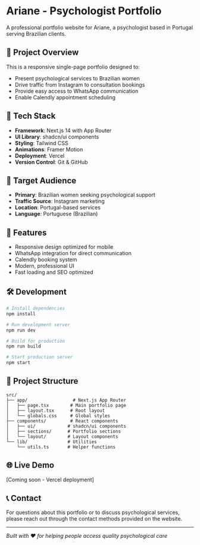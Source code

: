 # Ariane - Psychologist Portfolio

A professional portfolio website for Ariane, a psychologist based in Portugal serving Brazilian clients.

## 🎯 Project Overview

This is a responsive single-page portfolio designed to:
- Present psychological services to Brazilian women
- Drive traffic from Instagram to consultation bookings
- Provide easy access to WhatsApp communication
- Enable Calendly appointment scheduling

## 🚀 Tech Stack

- **Framework**: Next.js 14 with App Router
- **UI Library**: shadcn/ui components
- **Styling**: Tailwind CSS
- **Animations**: Framer Motion
- **Deployment**: Vercel
- **Version Control**: Git & GitHub

## 📱 Target Audience

- **Primary**: Brazilian women seeking psychological support
- **Traffic Source**: Instagram marketing
- **Location**: Portugal-based services
- **Language**: Portuguese (Brazilian)

## 🎨 Features

- Responsive design optimized for mobile
- WhatsApp integration for direct communication
- Calendly booking system
- Modern, professional UI
- Fast loading and SEO optimized

## 🛠️ Development

```bash
# Install dependencies
npm install

# Run development server
npm run dev

# Build for production
npm run build

# Start production server
npm start
```

## 📁 Project Structure

```
src/
├── app/                 # Next.js App Router
│   ├── page.tsx        # Main portfolio page
│   ├── layout.tsx      # Root layout
│   └── globals.css     # Global styles
├── components/         # React components
│   ├── ui/            # shadcn/ui components
│   ├── sections/      # Portfolio sections
│   └── layout/        # Layout components
└── lib/               # Utilities
    └── utils.ts       # Helper functions
```

## 🌐 Live Demo

[Coming soon - Vercel deployment]

## 📞 Contact

For questions about this portfolio or to discuss psychological services, please reach out through the contact methods provided on the website.

---

*Built with ❤️ for helping people access quality psychological care*
